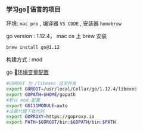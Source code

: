 ### 学习go语言的项目

环境: `mac pro` , 编译器 `VS CODE` , 安装器 `homebrew`

go version : 1.12.4，
mac os 上 brew 安装
```bash
brew install go@1.12
```

构建方式 : mod

go [环境变量配置](config/bash_profile.md)

```bash
#GOROOT 为 /libexec 这文件夹
export GOROOT=/usr/local/Cellar/go/1.12.4/libexec
export GOPATH=$HOME/gopath
#默认 mod 配置
export GO111MODULE=auto
#设置代理下载代码
export GOPROXY=https://goproxy.io
export PATH=$GOROOT/bin:$GOPATH/bin:$PATH
```